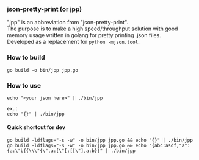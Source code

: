 ### json-pretty-print (or jpp)

"jpp" is an abbreviation from "json-pretty-print".\
The purpose is to make a high speed/throughput solution with good memory usage
written in golang for pretty printing .json files.\
Developed as a replacement for `python -mjson.tool`.


### How to build

```
go build -o bin/jpp jpp.go
```

### How to use

```
echo "<your json here>" | ./bin/jpp

ex.:
echo "{}" | ./bin/jpp
```

#### Quick shortcut for dev
```
go build -ldflags="-s -w" -o bin/jpp jpp.go && echo "{}" | ./bin/jpp
go build -ldflags="-s -w" -o bin/jpp jpp.go && echo "{abc:asdf,"a":{a:\"b{{\\\"{\",a:[\"[:[[\"],a:b}}" | ./bin/jpp
```




